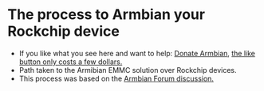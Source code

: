 # The process to Armbian your Rockchip device
- If you like what you see here and want to help: [Donate Armbian](https://www.armbian.com/donate/), [the like button only costs a few dollars.](https://www.armbian.com/newsflash/armbian-needs-your-help/)
- Path taken to the Armibian EMMC solution over Rockchip devices.
- This process was based on the [Armbian Forum discussion.](https://forum.armbian.com/topic/24091-efforts-to-develop-firmware-for-h96-max-v56-rk3566-4g32g/)

